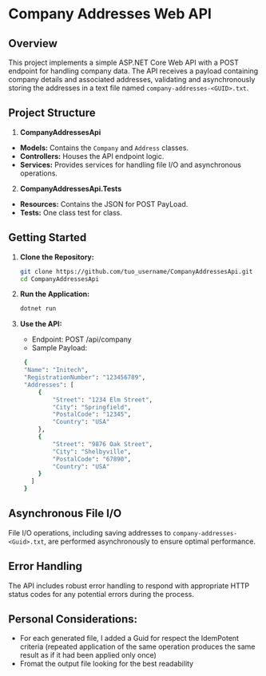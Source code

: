 # Company Addresses Web API

## Overview

This project implements a simple ASP.NET Core Web API with a POST endpoint for handling company data. The API receives a payload containing company details and associated addresses, validating and asynchronously storing the addresses in a text file named `company-addresses-<GUID>.txt`.

## Project Structure

1. **CompanyAddressesApi**
- **Models:** Contains the `Company` and `Address` classes.
- **Controllers:** Houses the API endpoint logic.
- **Services:** Provides services for handling file I/O and asynchronous operations.
2. **CompanyAddressesApi.Tests**
- **Resources:** Contains the JSON for POST PayLoad.
- **Tests:** One class test for class.

## Getting Started

1. **Clone the Repository:**
   
   ```bash
   git clone https://github.com/tuo_username/CompanyAddressesApi.git
   cd CompanyAddressesApi
   
2. **Run the Application:**
   ```bash
   dotnet run
   
3. **Use the API:**
    - Endpoint: POST /api/company
    - Sample Payload:
   ```bash
    {
    "Name": "Initech",
    "RegistrationNumber": "123456789",
    "Addresses": [
        {
            "Street": "1234 Elm Street",
            "City": "Springfield",
            "PostalCode": "12345",
            "Country": "USA"
        },
        {
            "Street": "9876 Oak Street",
            "City": "Shelbyville",
            "PostalCode": "67890",
            "Country": "USA"
        }
      ]
    }

## Asynchronous File I/O

File I/O operations, including saving addresses to `company-addresses-<Guid>.txt`, are performed asynchronously to ensure optimal performance.

## Error Handling

The API includes robust error handling to respond with appropriate HTTP status codes for any potential errors during the process.

## Personal Considerations:
- For each generated file, I added a Guid for respect the IdemPotent criteria (repeated application of the same operation produces the same result as if it had been applied only once)
- Fromat the output file looking for the best readability
